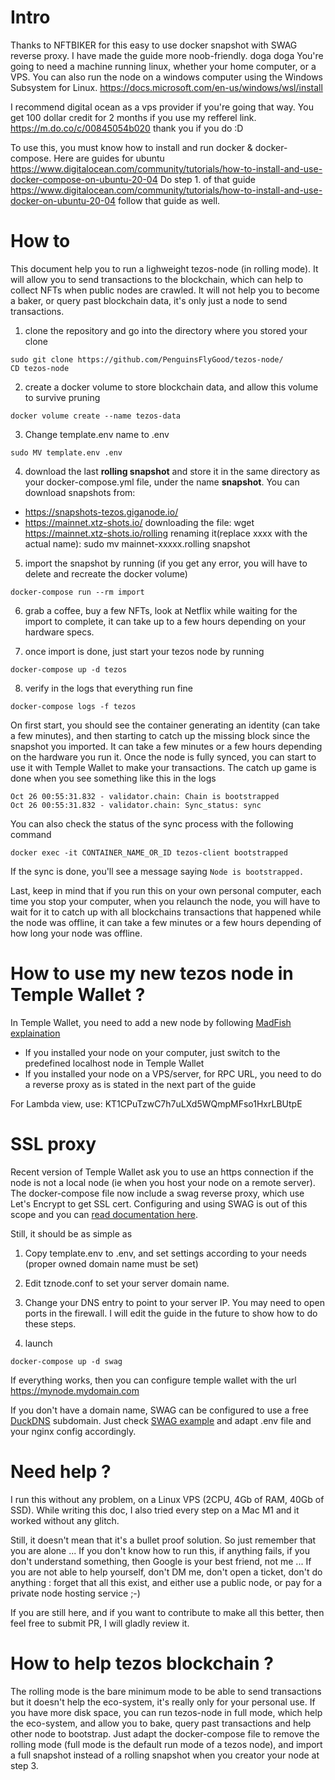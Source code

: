 # Intro

Thanks to NFTBIKER for this easy to use docker snapshot with SWAG reverse proxy. I have made the guide more noob-friendly. doga doga
You're going to need a machine running linux, whether your home computer, or a VPS. You can also run the node on a windows computer using the Windows Subsystem for Linux.
https://docs.microsoft.com/en-us/windows/wsl/install

I recommend digital ocean as a vps provider if you're going that way. You get 100 dollar credit for 2 months if you use my refferel link. https://m.do.co/c/00845054b020 thank you if you do :D

To use this, you must know how to install and run docker & docker-compose. Here are guides for ubuntu
https://www.digitalocean.com/community/tutorials/how-to-install-and-use-docker-compose-on-ubuntu-20-04
Do step 1. of that guide
https://www.digitalocean.com/community/tutorials/how-to-install-and-use-docker-on-ubuntu-20-04
follow that guide as well.

# How to

This document help you to run a lighweight tezos-node (in rolling mode). It will allow you to send transactions to the blockchain, which can help to collect NFTs when public nodes are crawled. It will not help you to become a baker, or query past blockchain data, it's only just a node to send transactions.

1. clone the repository and go into the directory where you stored your clone


```
sudo git clone https://github.com/PenguinsFlyGood/tezos-node/
CD tezos-node
```
2. create a docker volume to store blockchain data, and allow this volume to survive pruning
```
docker volume create --name tezos-data
```
3. Change template.env name to .env

```
sudo MV template.env .env
```

4. download the last **rolling snapshot** and store it in the same directory as your docker-compose.yml file, under the name **snapshot**. You can download snapshots from:

* https://snapshots-tezos.giganode.io/
* https://mainnet.xtz-shots.io/
downloading the file:
wget https://mainnet.xtz-shots.io/rolling
renaming it(replace xxxx with the actual name):
sudo mv mainnet-xxxxx.rolling snapshot

5. import the snapshot by running (if you get any error, you will have to delete and recreate the docker volume)
```
docker-compose run --rm import
```

6. grab a coffee, buy a few NFTs, look at Netflix while waiting for the import to complete, it can take up to a few hours depending on your hardware specs.

7. once import is done, just start your tezos node by running
```
docker-compose up -d tezos
```

8. verify in the logs that everything run fine
```
docker-compose logs -f tezos
```

On first start, you should see the container generating an identity (can take a few minutes), and then starting to catch up the missing block since the snapshot you imported. It can take a few minutes or a few hours depending on the hardware you run it. Once the node is fully synced, you can start to use it with Temple Wallet to make your transactions. The catch up game is done when you see something like this in the logs
```
Oct 26 00:55:31.832 - validator.chain: Chain is bootstrapped
Oct 26 00:55:31.832 - validator.chain: Sync_status: sync
```

You can also check the status of the sync process with the following command
```
docker exec -it CONTAINER_NAME_OR_ID tezos-client bootstrapped
```
If the sync is done, you'll see a message saying `Node is bootstrapped.`


Last, keep in mind that if you run this on your own personal computer, each time you stop your computer, when you relaunch the node, you will have to wait for it to catch up with all blockchains transactions that happened while the node was offline, it can take a few minutes or a few hours depending of how long your node was offline.

# How to use my new tezos node in Temple Wallet ?

In Temple Wallet, you need to add a new node by following [MadFish explaination](https://madfish.crunch.help/temple-wallet/how-to-add-a-custom-rpc-to-the-temple-wallet)

* If you installed your node on your computer, just switch to the predefined localhost node in Temple Wallet
* If you installed your node on a VPS/server, for RPC URL, you need to do a reverse proxy as is stated in the next part of the guide

For Lambda view, use: KT1CPuTzwC7h7uLXd5WQmpMFso1HxrLBUtpE

# SSL proxy

Recent version of Temple Wallet ask you to use an https connection if the node is not a local node (ie when you host your node on a remote server). The docker-compose file now include a swag reverse proxy, which use Let's Encrypt to get SSL cert. Configuring and using SWAG is out of this scope and you can [read documentation here](https://hub.docker.com/r/linuxserver/swag).

Still, it should be as simple as

1. Copy template.env to .env, and set settings according to your needs (proper owned domain name must be set)

2. Edit tznode.conf to set your server domain name.

3. Change your DNS entry to point to your server IP. You may need to open ports in the firewall. I will edit the guide in the future to show how to do these steps.

4. launch
```
docker-compose up -d swag
```

If everything works, then you can configure temple wallet with the url https://mynode.mydomain.com

If you don't have a domain name, SWAG can be configured to use a free [DuckDNS](https://www.duckdns.org/) subdomain. Just check [SWAG example](https://docs.linuxserver.io/general/swag#create-container-via-duckdns-validation-with-a-wildcard-cert) and adapt .env file and your nginx config accordingly.



# Need help ?

I run this without any problem, on a Linux VPS (2CPU, 4Gb of RAM, 40Gb of SSD). While writing this doc, I also tried every step on a Mac M1 and it worked without any glitch.

Still, it doesn't mean that it's a bullet proof solution. So just remember that you are alone ... If you don't know how to run this, if anything fails, if you don't understand something, then Google is your best friend, not me ... If you are not able to help yourself, don't DM me, don't open a ticket, don't do anything : forget that all this exist, and either use a public node, or pay for a private node hosting service ;-)

If you are still here, and if you want to contribute to make all this better, then feel free to submit PR, I will gladly review it.

# How to help tezos blockchain ?

The rolling mode is the bare minimum mode to be able to send transactions but it doesn't help the eco-system, it's really only for your personal use. If you have more disk space, you can run tezos-node in full mode, which help the eco-system, and allow you to bake, query past transactions and help other node to bootstrap. Just adapt the docker-compose file to remove the rolling mode (full mode is the default run mode of a tezos node), and import a full snapshot instead of a rolling snapshot when you creator your node at step 3.
